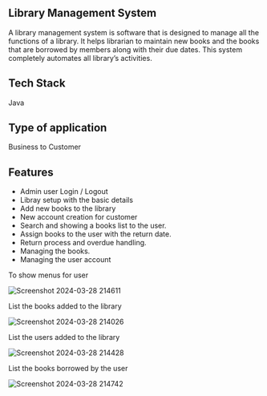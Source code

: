 ## Library Management System

A library management system is software that is designed to manage all the functions of a library. It helps librarian to maintain new books and the books that are borrowed by members along with their due dates. This system completely automates all library’s activities.

## Tech Stack

Java

## Type of application

 Business to Customer

## Features
  - Admin user Login / Logout
  - Libray setup with the basic details
  - Add new books to the library
  - New account creation for customer
  - Search and showing a books list to the user.
  - Assign books to the user with the return date.
  - Return process and overdue handling.
  - Managing the books.
  - Managing the user account

To show menus for user


![Screenshot 2024-03-28 214611](https://github.com/Kiruthikaece/Kiruthika_consoleApplication/assets/102378821/83c4f35e-8487-4a57-a1e8-6bd462923783)

List the books added to the library

![Screenshot 2024-03-28 214026](https://github.com/Kiruthikaece/Kiruthika_consoleApplication/assets/102378821/dafcd071-0c85-4ecc-8e6a-83ea5dfe0b3b)

List the users added to the library

![Screenshot 2024-03-28 214428](https://github.com/Kiruthikaece/Kiruthika_consoleApplication/assets/102378821/f3798037-3138-4fce-9f08-d9da2ce9488e)

List the books borrowed by the user

![Screenshot 2024-03-28 214742](https://github.com/Kiruthikaece/Kiruthika_consoleApplication/assets/102378821/0301fe2f-83a4-4fe2-b547-a6f0ac07b18a)


